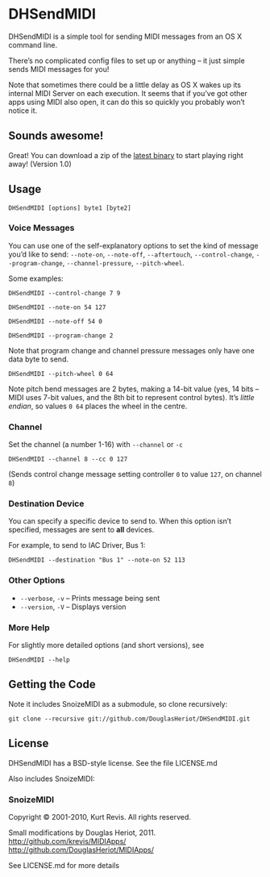 # DHSendMIDI

DHSendMIDI is a simple tool for sending MIDI messages from an OS X command line.

There’s no complicated config files to set up or anything – it just simple sends MIDI messages for you!

Note that sometimes there could be a little delay as OS X wakes up its internal MIDI Server on each execution. It seems that if you’ve got other apps using MIDI also open, it can do this so quickly you probably won’t notice it.

## Sounds awesome!

Great! You can download a zip of the [latest binary](http://douglasheriot-static.s3.amazonaws.com/DHSendMIDI/downloads/DHSendMIDI%201.0.zip) to start playing right away! (Version 1.0)

## Usage

    DHSendMIDI [options] byte1 [byte2]

### Voice Messages

You can use one of the self-explanatory options to set the kind of message you’d like to send: `--note-on`, `--note-off`, `--aftertouch`, `--control-change`, `--program-change`, `--channel-pressure`, `--pitch-wheel`.

Some examples:

    DHSendMIDI --control-change 7 9

    DHSendMIDI --note-on 54 127
    
    DHSendMIDI --note-off 54 0

    DHSendMIDI --program-change 2

Note that program change and channel pressure messages only have one data byte to send.

    DHSendMIDI --pitch-wheel 0 64
    
Note pitch bend messages are 2 bytes, making a 14-bit value (yes, 14 bits – MIDI uses 7-bit values, and the 8th bit to represent control bytes). It’s *little endian*, so values `0 64` places the wheel in the centre.

### Channel

Set the channel (a number 1-16) with `--channel` or `-c`

    DHSendMIDI --channel 8 --cc 0 127

    
(Sends control change message setting controller `0` to value `127`, on channel `8`)

### Destination Device

You can specify a specific device to send to. When this option isn’t specified, messages are sent to **all** devices.

For example, to send to IAC Driver, Bus 1:

    DHSendMIDI --destination "Bus 1" --note-on 52 113


### Other Options

* `--verbose`, `-v` – Prints message being sent
* `--version`, `-V` – Displays version
	

### More Help

For slightly more detailed options (and short versions), see

    DHSendMIDI --help


## Getting the Code

Note it includes SnoizeMIDI as a submodule, so clone recursively:

    git clone --recursive git://github.com/DouglasHeriot/DHSendMIDI.git

## License

DHSendMIDI has a BSD-style license. See the file LICENSE.md

Also includes SnoizeMIDI:


### SnoizeMIDI

Copyright © 2001-2010, Kurt Revis.  All rights reserved.

Small modifications by Douglas Heriot, 2011.
http://github.com/krevis/MIDIApps/
http://github.com/DouglasHeriot/MIDIApps/

See LICENSE.md for more details

